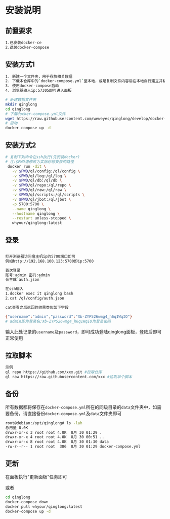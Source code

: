 # 安装说明

## 前置要求
```bash
1.已安装docker-ce
2.选装docker-compose
```
## 安装方式1
```bash
1. 新建一个文件夹，用于存放相关数据
2. 下载本仓库中的`docker-compose.yml`至本地，或是复制文件内容后在本地自行建立并粘贴内容
3. 使用docker-compose启动
4. 浏览器输入ip:57305即可进入面板

# 新建数据文件夹
mkdir qinglong
cd qinglong
# 下载docker-compose.yml文件
wget https://raw.githubusercontent.com/weweyes/qinglong/develop/docker-compose.yml
# 启动
docker-compose up -d
```

## 安装方式2
```bash
# 复制下列命令在ssh执行(先安装docker)
# 注:$PWD请修改为实际你想安装的路径
 docker run -dit \
   -v $PWD/ql/config:/ql/config \
   -v $PWD/ql/log:/ql/log \
   -v $PWD/ql/db:/ql/db \
   -v $PWD/ql/repo:/ql/repo \
   -v $PWD/ql/raw:/ql/raw \
   -v $PWD/ql/scripts:/ql/scripts \
   -v $PWD/ql/jbot:/ql/jbot \
   -p 5700:5700 \
   --name qinglong \
   --hostname qinglong \
   --restart unless-stopped \
   whyour/qinglong:latest
```
## 登录
```bash

打开浏览器访问宿主机ip的5700端口即可
例如http://192.168.100.123:5700即ip:5700

首次登录
账号:admin 密码:admin
会生成`auth.json`

在ssh输入 
1.docker exec it qinglong bash
2.cat /ql/config/auth.json

cat查看之后返回的结果类似如下字段

{"username":"admin","password":"Xb-ZYP526wmg4_h6q1WqIO"}
# admin即为登录名;Xb-ZYP526wmg4_h6q1WqIO为登录密码
```

输入此处记录的`username`及`password`，即可成功登陆qinglong面板，登陆后即可正常使用

## 拉取脚本
```bash
示例
ql repo https://github.com/xxx.git #拉取仓库
ql raw https://raw.githubusercontent.com/xxx #拉取单个脚本
```
## 备份

所有数据都将保存在`docker-compose.yml`所在的同级目录的`data`文件夹中，如需要备份，请直接备份`docker-compose.yml`及`data`文件夹即可

```bash
root@debian:/opt/qinglong# ls -lah
总用量 8.0K
drwxr-xr-x 3 root root 4.0K  8月 30 01:29 .
drwxr-xr-x 4 root root 4.0K  8月 30 00:51 ..
drwxr-xr-x 8 root root 4.0K  8月 30 01:30 data
-rw-r--r-- 1 root root  386  8月 30 01:29 docker-compose.yml
```
## 更新

在面板执行"更新面板"任务即可

或者
```bash
cd qinglong
docker-compose down
docker pull whyour/qinglong:latest
docker-compose up -d
```
